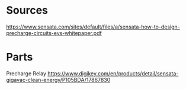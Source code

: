 # Sources
https://www.sensata.com/sites/default/files/a/sensata-how-to-design-precharge-circuits-evs-whitepaper.pdf

# Parts
Precharge Relay
https://www.digikey.com/en/products/detail/sensata-gigavac-clean-energy/P105BDA/17867830
